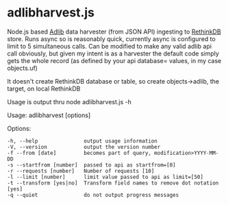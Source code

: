 # adlibharvest.js
Node.js based [Adlib](http://www.adlibsoft.com/) data harvester (from JSON API) ingesting to [RethinkDB](http://rethinkdb.com/) store.
Runs async so is reasonably quick, currently async is configured to limit to 5 simultaneous calls.
Can be modified to make any valid adlib api call obviously, but given my intent is as a harvester the default code simply gets the whole record (as defined by your api database= values, in my case objects.uf)

It doesn't create RethinkDB database or table, so create objects->adlib, the target, on local RethinkDB



Usage is output thru node adlibharvest.js -h

  Usage: adlibharvest [options]

  Options:

    -h, --help               output usage information
    -V, --version            output the version number
    -f --from [date]         becomes part of query, modification>YYYY-MM-DD
    -s --startfrom [number]  passed to api as startfrom=[0]
    -r --requests [number]   Number of requests [10]
    -l --limit [number]      limit value passed to api as limit=[50]
    -t --transform [yes|no]  Transform field names to remove dot notation [yes]
    -q --quiet               do not output progress messages
    
    
